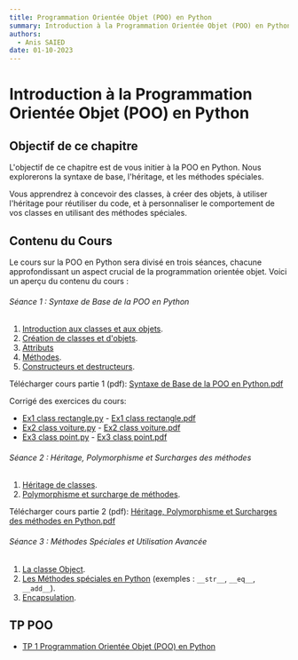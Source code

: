 ```yaml
---
title: Programmation Orientée Objet (POO) en Python
summary: Introduction à la Programmation Orientée Objet (POO) en Python
authors:
  - Anis SAIED
date: 01-10-2023
---
```


# Introduction à la Programmation Orientée Objet (POO) en Python



## Objectif de ce chapitre

L'objectif de ce chapitre est de vous initier à la POO en Python. Nous explorerons la syntaxe de base, l'héritage, et les méthodes spéciales. 

Vous apprendrez à concevoir des classes, à créer des objets, à utiliser l'héritage pour réutiliser du code, et à personnaliser le comportement de vos classes en utilisant des méthodes spéciales.

## Contenu du Cours

Le cours sur la POO en Python sera divisé en trois séances, chacune approfondissant un aspect crucial de la programmation orientée objet. Voici un aperçu du contenu du cours :

###### Séance 1 : Syntaxe de Base de la POO en Python

1. [Introduction aux classes et aux objets](../introduction).
2. [Création de classes et d'objets](../seance-1/classes-objets).
3. [Attributs](../seance-1/attributs) 
4. [Méthodes](../seance-1/methodes).
5. [Constructeurs et destructeurs](../seance-1/constructeur-destructeur).

Télécharger cours partie 1 (pdf): [Syntaxe de Base de la POO en Python.pdf](./seance-1/POO_classe_objet.pdf)

Corrigé des exercices du cours:

- [Ex1 class rectangle.py](../../src/2/chp2/s1/ex1_class_recatngle.py) - [Ex1 class rectangle.pdf](../../src/2/chp2/s1/ex1_class_recatngle.pdf)
- [Ex2 class voiture.py](../../src/2/chp2/s1/ex2_class_voiture.py) - [Ex2 class voiture.pdf](../../src/2/chp2/s1/ex2_class_voiture.pdf)
- [Ex3 class point.py](../../src/2/chp2/s1/ex3_class_point.py) - [Ex3 class point.pdf](../../src/2/chp2/s1/ex3_class_point.pdf)

###### Séance 2 : Héritage, Polymorphisme et Surcharges des méthodes

1. [Héritage de classes](../seance-2/heritage).
2. [Polymorphisme et surcharge de méthodes](../seance-2/polymorphisme).


Télécharger cours partie 2 (pdf): [Héritage, Polymorphisme et Surcharges des méthodes en Python.pdf](./seance-2/POO_hritage_polymorphisme_surcharge.pdf)

###### Séance 3 : Méthodes Spéciales et Utilisation Avancée

1. [La classe Object](../seance-3/class-object). 
2. [Les Méthodes spéciales en Python](../seance-3/methodes-speciales) (exemples : `__str__`, `__eq__`, `__add__`).
3. [Encapsulation](../seance-3/encapsulation).


## TP POO

- [TP 1 Programmation Orientée Objet (POO) en Python](../tp-poo)
